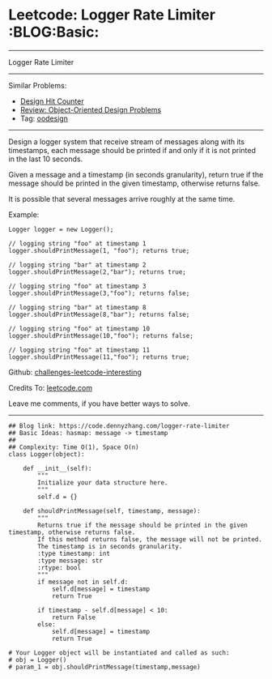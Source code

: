 # Leetcode: Logger Rate Limiter     :BLOG:Basic:


---

Logger Rate Limiter  

---

Similar Problems:  
-   [Design Hit Counter](https://code.dennyzhang.com/design-hit-counter)
-   [Review: Object-Oriented Design Problems](https://code.dennyzhang.com/review-oodesign)
-   Tag: [oodesign](https://code.dennyzhang.com/tag/oodesign)

---

Design a logger system that receive stream of messages along with its timestamps, each message should be printed if and only if it is not printed in the last 10 seconds.  

Given a message and a timestamp (in seconds granularity), return true if the message should be printed in the given timestamp, otherwise returns false.  

It is possible that several messages arrive roughly at the same time.  

Example:  

    Logger logger = new Logger();
    
    // logging string "foo" at timestamp 1
    logger.shouldPrintMessage(1, "foo"); returns true; 
    
    // logging string "bar" at timestamp 2
    logger.shouldPrintMessage(2,"bar"); returns true;
    
    // logging string "foo" at timestamp 3
    logger.shouldPrintMessage(3,"foo"); returns false;
    
    // logging string "bar" at timestamp 8
    logger.shouldPrintMessage(8,"bar"); returns false;
    
    // logging string "foo" at timestamp 10
    logger.shouldPrintMessage(10,"foo"); returns false;
    
    // logging string "foo" at timestamp 11
    logger.shouldPrintMessage(11,"foo"); returns true;

Github: [challenges-leetcode-interesting](https://github.com/DennyZhang/challenges-leetcode-interesting/tree/master/logger-rate-limiter)  

Credits To: [leetcode.com](https://leetcode.com/problems/logger-rate-limiter/description/)  

Leave me comments, if you have better ways to solve.  

---

    ## Blog link: https://code.dennyzhang.com/logger-rate-limiter
    ## Basic Ideas: hasmap: message -> timestamp
    ##
    ## Complexity: Time O(1), Space O(n)
    class Logger(object):
    
        def __init__(self):
            """
            Initialize your data structure here.
            """
            self.d = {}
    
        def shouldPrintMessage(self, timestamp, message):
            """
            Returns true if the message should be printed in the given timestamp, otherwise returns false.
            If this method returns false, the message will not be printed.
            The timestamp is in seconds granularity.
            :type timestamp: int
            :type message: str
            :rtype: bool
            """
            if message not in self.d:
                self.d[message] = timestamp
                return True
    
            if timestamp - self.d[message] < 10:
                return False
            else:
                self.d[message] = timestamp
                return True
    
    # Your Logger object will be instantiated and called as such:
    # obj = Logger()
    # param_1 = obj.shouldPrintMessage(timestamp,message)